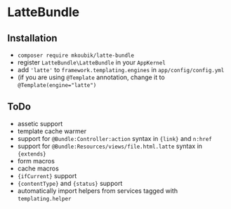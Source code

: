 LatteBundle
===========

Installation
------------

- `composer require mkoubik/latte-bundle`
- register `LatteBundle\LatteBundle` in your `AppKernel`
- add `'latte'` to `framework.templating.engines` in `app/config/config.yml`
- (if you are using `@Template` annotation, change it to `@Template(engine="latte")`

ToDo
----
- assetic support
- template cache warmer
- support for `@Bundle:Controller:action` syntax in `{link}` and `n:href`
- support for `@Bundle:Resources/views/file.html.latte` syntax in `{extends}`
- form macros
- cache macros
- `{ifCurrent}` support
- `{contentType}` and `{status}` support
- automatically import helpers from services tagged with `templating.helper`
